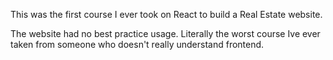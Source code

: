 This was the first course I ever took on React to build a Real Estate website.

The website had no best practice usage. Literally the worst course Ive ever taken from someone who doesn't really understand frontend.
